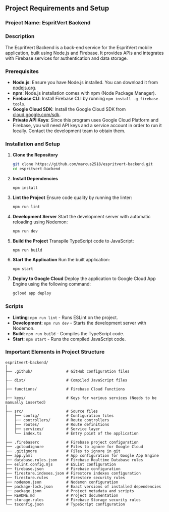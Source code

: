 ## Project Requirements and Setup

### Project Name: EspritVert Backend

### Description
The EspritVert Backend is a back-end service for the EspritVert mobile application, built using Node.js and Firebase. It provides APIs and integrates with Firebase services for authentication and data storage.

### Prerequisites
- **Node.js**: Ensure you have Node.js installed. You can download it from [nodejs.org](https://nodejs.org/).
- **npm**: Node.js installation comes with npm (Node Package Manager).
- **Firebase CLI**: Install Firebase CLI by running `npm install -g firebase-tools`.
- **Google Cloud SDK**: Install the Google Cloud SDK from [cloud.google.com/sdk](https://cloud.google.com/sdk).
- **Private API Keys**: Since this program uses Google Cloud Platform and Firebase, you will need API keys and a service account in order to run it locally. Contact the development team to obtain them.

### Installation and Setup

1. **Clone the Repository**
    ```sh
    git clone https://github.com/marcus2518/espritvert-backend.git
    cd espritvert-backend
    ```

2. **Install Dependencies**
    ```sh
    npm install
    ```

3. **Lint the Project**
    Ensure code quality by running the linter:
    ```sh
    npm run lint
    ```

4. **Development Server**
    Start the development server with automatic reloading using Nodemon:
    ```sh
    npm run dev
    ```

5. **Build the Project**
    Transpile TypeScript code to JavaScript:
    ```sh
    npm run build
    ```

6. **Start the Application**
    Run the built application:
    ```sh
    npm start
    ```

7. **Deploy to Google Cloud**
    Deploy the application to Google Cloud App Engine using the following command:
    ```sh
    gcloud app deploy
    ```

### Scripts

- **Linting**: `npm run lint` - Runs ESLint on the project.
- **Development**: `npm run dev` - Starts the development server with Nodemon.
- **Build**: `npm run build` - Compiles the TypeScript code.
- **Start**: `npm start` - Runs the compiled JavaScript code.

### Important Elements in Project Structure

```
espritvert-backend/
│
├── .github/               # GitHub configuration files
│
├── dist/                  # Compiled JavaScript files
│
├── functions/             # Firebase Cloud Functions
│
├── keys/                  # Keys for various services (Needs to be manually inserted)
│
├── src/                   # Source files
│   ├── config/            # Configuration files
│   ├── controllers/       # Route controllers
│   ├── routes/            # Route definitions
│   ├── services/          # Service layer
│   └── index.ts           # Entry point of the application
│
├── .firebaserc            # Firebase project configuration
├── .gcloudignore          # Files to ignore for Google Cloud
├── .gitignore             # Files to ignore in git
├── app.yaml               # App configuration for Google App Engine
├── database.rules.json    # Firebase Realtime Database rules
├── eslint.config.mjs      # ESLint configuration
├── firebase.json          # Firebase configuration
├── firestore.indexes.json # Firestore indexes configuration
├── firestore.rules        # Firestore security rules
├── nodemon.json           # Nodemon configuration
├── package-lock.json      # Exact versions of installed dependencies
├── package.json           # Project metadata and scripts
├── README.md              # Project documentation
├── storage.rules          # Firebase Storage security rules
└── tsconfig.json          # TypeScript configuration
```
